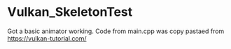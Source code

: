 # Vulkan_SkeletonTest

Got a basic animator working.
Code from main.cpp was copy pastaed from https://vulkan-tutorial.com/
